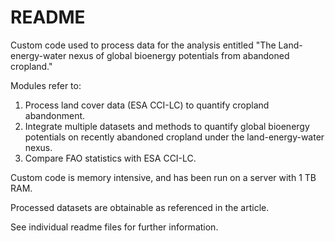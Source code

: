 # README

Custom code used to process data for the analysis entitled "The Land-energy-water nexus of global bioenergy potentials from abandoned cropland."

Modules refer to:
1. Process land cover data (ESA CCI-LC) to quantify cropland abandonment.
2. Integrate multiple datasets and methods to quantify global bioenergy potentials on recently abandoned cropland under the land-energy-water nexus.
3. Compare FAO statistics with ESA CCI-LC.

Custom code is memory intensive, and has been run on a server with 1 TB RAM.

Processed datasets are obtainable as referenced in the article.

See individual readme files for further information.



